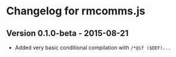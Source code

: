 # Changelog for rmcomms.js

## Version 0.1.0-beta - 2015-08-21
- Added very basic conditional compilation with `/*@if ($DEF)...`
